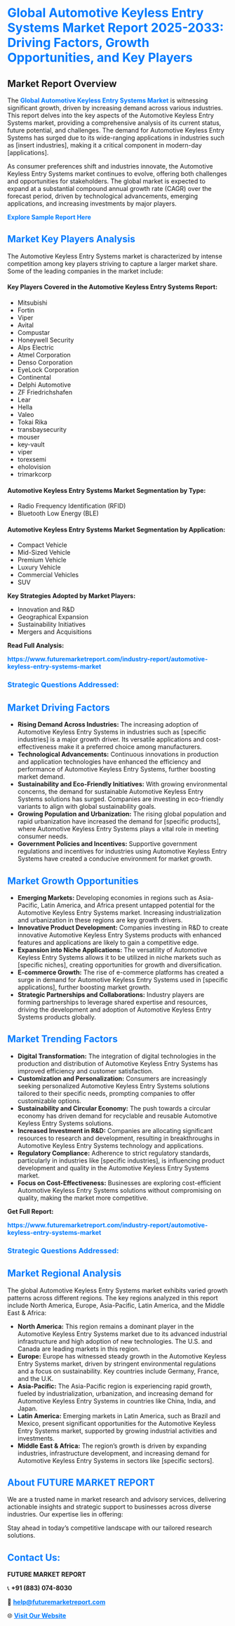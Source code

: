 <h1 style="color: #007BFF;">Global Automotive Keyless Entry Systems Market Report 2025-2033: Driving Factors, Growth Opportunities, and Key Players</h1>

<section id="overview">
<h2>Market Report Overview</h2>
<p>The <a href="https://www.futuremarketreport.com/industry-report/automotive-keyless-entry-systems-market" style="color: #007BFF; text-decoration: none;"><strong>Global Automotive Keyless Entry Systems Market</strong></a> is witnessing significant growth, driven by increasing demand across various industries. This report delves into the key aspects of the Automotive Keyless Entry Systems market, providing a comprehensive analysis of its current status, future potential, and challenges. The demand for Automotive Keyless Entry Systems has surged due to its wide-ranging applications in industries such as [insert industries], making it a critical component in modern-day [applications].</p>
<p>As consumer preferences shift and industries innovate, the Automotive Keyless Entry Systems market continues to evolve, offering both challenges and opportunities for stakeholders. The global market is expected to expand at a substantial compound annual growth rate (CAGR) over the forecast period, driven by technological advancements, emerging applications, and increasing investments by major players.</p>
</section>

<section id="overview">
<p><a href="https://www.futuremarketreport.com/request-sample/reportId=60552" style="color: #007BFF; text-decoration: none;"><strong>Explore Sample Report Here</strong></a></p>
</section>

<section id="key-players">
<h2 style="color: #007BFF;">Market Key Players Analysis</h2>
<p>The Automotive Keyless Entry Systems market is characterized by intense competition among key players striving to capture a larger market share. Some of the leading companies in the market include:</p>
<h4>Key Players Covered in the Automotive Keyless Entry Systems Report:</h4>
<ul><li>Mitsubishi</li><li>Fortin</li><li>Viper</li><li>Avital</li><li>Compustar</li><li>Honeywell Security</li><li>Alps Electric</li><li>Atmel Corporation</li><li>Denso Corporation</li><li>EyeLock Corporation</li><li>Continental</li><li>Delphi Automotive</li><li>ZF Friedrichshafen</li><li>Lear</li><li>Hella</li><li>Valeo</li><li>Tokai Rika</li><li>transbaysecurity</li><li>mouser</li><li>key-vault</li><li>viper</li><li>torexsemi</li><li>eholovision</li><li>trimarkcorp</li></ul>
<h4>Automotive Keyless Entry Systems Market Segmentation by Type:</h4>
<ul><li>Radio Frequency Identification (RFID)</li><li>Bluetooth Low Energy (BLE)</li></ul>

<h4>Automotive Keyless Entry Systems Market Segmentation by Application:</h4>
<ul><li>Compact Vehicle</li><li>Mid-Sized Vehicle</li><li>Premium Vehicle</li><li>Luxury Vehicle</li><li>Commercial Vehicles</li><li>SUV</li></ul>
<p><strong>Key Strategies Adopted by Market Players:</strong></p>
<ul>
<li>Innovation and R&D</li>
<li>Geographical Expansion</li>
<li>Sustainability Initiatives</li>
<li>Mergers and Acquisitions</li>
</ul>
</section>

<section>
<p><strong>Read Full Analysis: </strong></p><a href="https://www.futuremarketreport.com/industry-report/automotive-keyless-entry-systems-market" style="color: #007BFF; text-decoration: none;"><strong>https://www.futuremarketreport.com/industry-report/automotive-keyless-entry-systems-market</strong></a>
<h3 style="color: #007BFF;">Strategic Questions Addressed:</h3>
</section>

<section id="driving-factors">
<h2 style="color: #007BFF;">Market Driving Factors</h2>
<ul>
<li><strong>Rising Demand Across Industries:</strong> The increasing adoption of Automotive Keyless Entry Systems in industries such as [specific industries] is a major growth driver. Its versatile applications and cost-effectiveness make it a preferred choice among manufacturers.</li>
<li><strong>Technological Advancements:</strong> Continuous innovations in production and application technologies have enhanced the efficiency and performance of Automotive Keyless Entry Systems, further boosting market demand.</li>
<li><strong>Sustainability and Eco-Friendly Initiatives:</strong> With growing environmental concerns, the demand for sustainable Automotive Keyless Entry Systems solutions has surged. Companies are investing in eco-friendly variants to align with global sustainability goals.</li>
<li><strong>Growing Population and Urbanization:</strong> The rising global population and rapid urbanization have increased the demand for [specific products], where Automotive Keyless Entry Systems plays a vital role in meeting consumer needs.</li>
<li><strong>Government Policies and Incentives:</strong> Supportive government regulations and incentives for industries using Automotive Keyless Entry Systems have created a conducive environment for market growth.</li>
</ul>
</section>

<section id="growth-opportunities">
<h2 style="color: #007BFF;">Market Growth Opportunities</h2>
<ul>
<li><strong>Emerging Markets:</strong> Developing economies in regions such as Asia-Pacific, Latin America, and Africa present untapped potential for the Automotive Keyless Entry Systems market. Increasing industrialization and urbanization in these regions are key growth drivers.</li>
<li><strong>Innovative Product Development:</strong> Companies investing in R&D to create innovative Automotive Keyless Entry Systems products with enhanced features and applications are likely to gain a competitive edge.</li>
<li><strong>Expansion into Niche Applications:</strong> The versatility of Automotive Keyless Entry Systems allows it to be utilized in niche markets such as [specific niches], creating opportunities for growth and diversification.</li>
<li><strong>E-commerce Growth:</strong> The rise of e-commerce platforms has created a surge in demand for Automotive Keyless Entry Systems used in [specific applications], further boosting market growth.</li>
<li><strong>Strategic Partnerships and Collaborations:</strong> Industry players are forming partnerships to leverage shared expertise and resources, driving the development and adoption of Automotive Keyless Entry Systems products globally.</li>
</ul>
</section>

<section id="trending-factors">
<h2 style="color: #007BFF;">Market Trending Factors</h2>
<ul>
<li><strong>Digital Transformation:</strong> The integration of digital technologies in the production and distribution of Automotive Keyless Entry Systems has improved efficiency and customer satisfaction.</li>
<li><strong>Customization and Personalization:</strong> Consumers are increasingly seeking personalized Automotive Keyless Entry Systems solutions tailored to their specific needs, prompting companies to offer customizable options.</li>
<li><strong>Sustainability and Circular Economy:</strong> The push towards a circular economy has driven demand for recyclable and reusable Automotive Keyless Entry Systems solutions.</li>
<li><strong>Increased Investment in R&D:</strong> Companies are allocating significant resources to research and development, resulting in breakthroughs in Automotive Keyless Entry Systems technology and applications.</li>
<li><strong>Regulatory Compliance:</strong> Adherence to strict regulatory standards, particularly in industries like [specific industries], is influencing product development and quality in the Automotive Keyless Entry Systems market.</li>
<li><strong>Focus on Cost-Effectiveness:</strong> Businesses are exploring cost-efficient Automotive Keyless Entry Systems solutions without compromising on quality, making the market more competitive.</li>
</ul>
</section>

<section>
<p><strong>Get Full Report: </strong></p><a href="https://www.futuremarketreport.com/industry-report/automotive-keyless-entry-systems-market" style="color: #007BFF; text-decoration: none;"><strong>https://www.futuremarketreport.com/industry-report/automotive-keyless-entry-systems-market</strong></a>
<h3 style="color: #007BFF;">Strategic Questions Addressed:</h3>
</section>


<section id="regional-analysis">
<h2 style="color: #007BFF;">Market Regional Analysis</h2>
<p>The global Automotive Keyless Entry Systems market exhibits varied growth patterns across different regions. The key regions analyzed in this report include North America, Europe, Asia-Pacific, Latin America, and the Middle East & Africa:</p>
<ul>
<li><strong>North America:</strong> This region remains a dominant player in the Automotive Keyless Entry Systems market due to its advanced industrial infrastructure and high adoption of new technologies. The U.S. and Canada are leading markets in this region.</li>
<li><strong>Europe:</strong> Europe has witnessed steady growth in the Automotive Keyless Entry Systems market, driven by stringent environmental regulations and a focus on sustainability. Key countries include Germany, France, and the U.K.</li>
<li><strong>Asia-Pacific:</strong> The Asia-Pacific region is experiencing rapid growth, fueled by industrialization, urbanization, and increasing demand for Automotive Keyless Entry Systems in countries like China, India, and Japan.</li>
<li><strong>Latin America:</strong> Emerging markets in Latin America, such as Brazil and Mexico, present significant opportunities for the Automotive Keyless Entry Systems market, supported by growing industrial activities and investments.</li>
<li><strong>Middle East & Africa:</strong> The region’s growth is driven by expanding industries, infrastructure development, and increasing demand for Automotive Keyless Entry Systems in sectors like [specific sectors].</li>
</ul>
</section>

<footer>
<h2 style="color: #007BFF;">About FUTURE MARKET REPORT</h2>
<p>We are a trusted name in market research and advisory services, delivering actionable insights and strategic support to businesses across diverse industries. Our expertise lies in offering:</p>

<p>Stay ahead in today’s competitive landscape with our tailored research solutions.</p>

<h2 style="color: #007BFF;">Contact Us:</h2>
<p><strong>FUTURE MARKET REPORT</strong></p>
<p>📞 <strong>+91 (883) 074-8030</strong></p>
<p>📧 <strong><a href="mailto:help@futuremarketreport.com" style="color: #007BFF;">help@futuremarketreport.com</a></strong></p>
<p>🌐 <strong><a href="https://www.futuremarketreport.com/" style="color: #007BFF;">Visit Our Website</a></strong></p>
</footer>